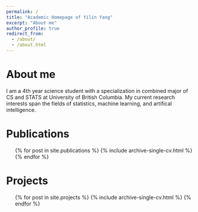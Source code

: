 ```yaml
---
permalink: /
title: "Academic Homepage of Yilin Yang"
excerpt: "About me"
author_profile: true
redirect_from: 
  - /about/
  - /about.html
---
```

About me
======
I am a 4th year science student with a specialization in combined major of CS and STATS at University of British Columbia.
My current research interests span the fields of statistics, machine learning, and artifical intelligence.

Publications
======
  <ul>{% for post in site.publications %}
    {% include archive-single-cv.html %}
  {% endfor %}</ul>
  
Projects
======
  <ul>{% for post in site.projects %}
    {% include archive-single-cv.html %}
  {% endfor %}</ul>
